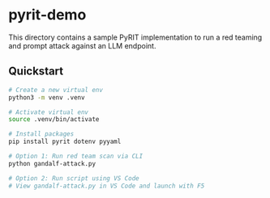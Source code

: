 # pyrit-demo

This directory contains a sample PyRIT implementation to run a red teaming and prompt attack against an LLM endpoint.

## Quickstart

```bash
# Create a new virtual env
python3 -m venv .venv

# Activate virtual env
source .venv/bin/activate

# Install packages
pip install pyrit dotenv pyyaml

# Option 1: Run red team scan via CLI
python gandalf-attack.py

# Option 2: Run script using VS Code
# View gandalf-attack.py in VS Code and launch with F5
```
